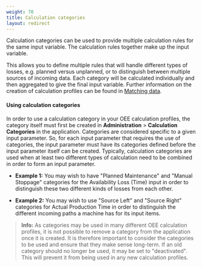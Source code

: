 ```yaml
---
weight: 70
title: Calculation categories
layout: redirect
---
```


Calculation categories can be used to provide multiple calculation rules for the same input variable. The calculation rules together make up the input variable.

This allows you to define multiple rules that will handle different types of losses, e.g. planned versus unplanned, or to distinguish between multiple sources of incoming data. Each category will be calculated individually and then aggregated to give the final input variable. Further information on the creation of calculation profiles can be found in [Matching data](/oee/oee-administration/#matching-data).

#### Using calculation categories

In order to use a calculation category in your OEE calculation profiles, the category itself must first be created in **Administration** > **Calculation Categories** in the application. Categories are considered specific to a given input parameter. So, for each input parameter that requires the use of categories, the input parameter must have its categories defined before the input parameter itself can be created. Typically, calculation categories are used when at least two different types of calculation need to be combined in order to form an input parameter.

* **Example 1:** You may wish to have "Planned Maintenance" and "Manual Stoppage" categories for the Availability Loss (Time) input in order to distinguish these two different kinds of losses from each other.

* **Example 2:** You may wish to use "Source Left" and "Source Right" categories for Actual Production Time in order to distinguish the different incoming paths a machine has for its input items.

>**Info:** As categories may be used in many different OEE calculation profiles, it is not possible to remove a category from the application once it is created. It is therefore important to consider the categories to be used and ensure that they make sense long-term. If an old category should no longer be used, it may be set to "deactivated". This will prevent it from being used in any new calculation profiles.
